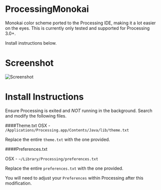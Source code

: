 # ProcessingMonokai
Monokai color scheme ported to the Processing IDE, making it a lot easier on the eyes. This is currently only tested and supported for Processing 3.0+.

Install instructions below.

# Screenshot
![Screenshot](https://i.imgur.com/UmIHDe9.png)

# Install Instructions

Ensure Processing is exited and *NOT* running in the background. Search and modify the following files.

####Theme.txt
OSX - `/Applications/Processing.app/Contents/Java/lib/theme.txt`

Replace the entire `theme.txt` with the one provided.

####Preferences.txt

OSX - `~/Library/Processing/preferences.txt`

Replace the entire `preferences.txt` with the one provided.

You will need to adjust your `Preferences` within Processing after this modification.
